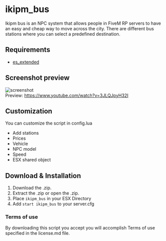 # ikipm_bus

Ikipm bus is an NPC system that allows people in FiveM RP servers to have an easy and cheap way to move across the city. There are different bus stations where you can select a predefined destination.

## Requirements
* [es_extended](https://github.com/ESX-Org/es_extended)

## Screenshot preview
![screenshot](https://i.ibb.co/bsxJCm9/Sin-t-tulo.png)<br />
Preview: https://www.youtube.com/watch?v=3JLQJpyH32I

## Customization
You can customize the script in config.lua
* Add stations
* Prices
* Vehicle
* NPC model
* Speed
* ESX shared object

## Download & Installation
1) Download the .zip.
2) Extract the .zip or open the .zip.
3) Place ```ikipm_bus``` in your ESX Directory
4) Add  ```start ikipm_bus``` to your server.cfg

### Terms of use
By downloading this script you accept you will accomplish Terms of use specified in the license.md file.
